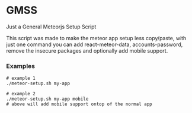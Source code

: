 # GMSS
Just a General Meteorjs Setup Script

This script was made to make the meteor app setup less copy/paste, with just one command you can add react-meteor-data, accounts-password, remove the insecure packages and optionally add mobile support.

### Examples
```shell
# example 1
./meteor-setup.sh my-app

# example 2
./meteor-setup.sh my-app mobile
# above will add mobile support ontop of the normal app
```
